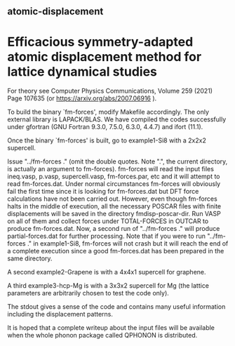 ## atomic-displacement
# Efficacious symmetry-adapted atomic displacement method for lattice dynamical studies

For theory see Computer Physics Communications, Volume 259 (2021) Page 107635 (or  https://arxiv.org/abs/2007.06916 ).

To build the binary `fm-forces', modify Makefile accordingly. 
The only external library is LAPACK/BLAS.
We have compiled the codes successfully under gfortran (GNU Fortran 9.3.0, 7.5.0, 6.3.0, 4.4.7) 
and ifort (11.1).

Once the binary `fm-forces' is built, go to example1-Si8 with a 2x2x2 supercell.

Issue "../fm-forces ." (omit the double quotes. Note ".", the current directory, is
actually an argument to fm-forces). fm-forces will read the input files ineq.vasp, 
p.vasp, supercell.vasp, fm-forces.par, etc and it will
attempt to read fm-forces.dat. Under normal circumstances fm-forces
will obviously fail the first time since it is looking for fm-forces.dat but
DFT force calculations have not been carried out. However, even though fm-forces
halts in the middle of execution, all the necessary POSCAR files with finite displacements
will be saved in the directory fmdisp-poscar-dir. Run VASP on all of them and collect forces
under TOTAL-FORCES in OUTCAR to produce fm-forces.dat.
Now, a second run of "../fm-forces ." will produce partial-forces.dat for further processing. 
Note that if you were to run "../fm-forces ." in example1-Si8, fm-forces will
not crash but it will reach the end of a complete execution since a good fm-forces.dat 
has been prepared in the same directory.

A second example2-Grapene is with a 4x4x1 supercell for graphene.

A third example3-hcp-Mg is with a 3x3x2 supercell for Mg (the lattice parameters are 
arbitrarily chosen to test the code only).

The stdout gives a sense of the code and contains many useful information including the 
displacement patterns.

It is hoped that a complete writeup about the input files will be available when the
whole phonon package called QPHONON is distributed.
